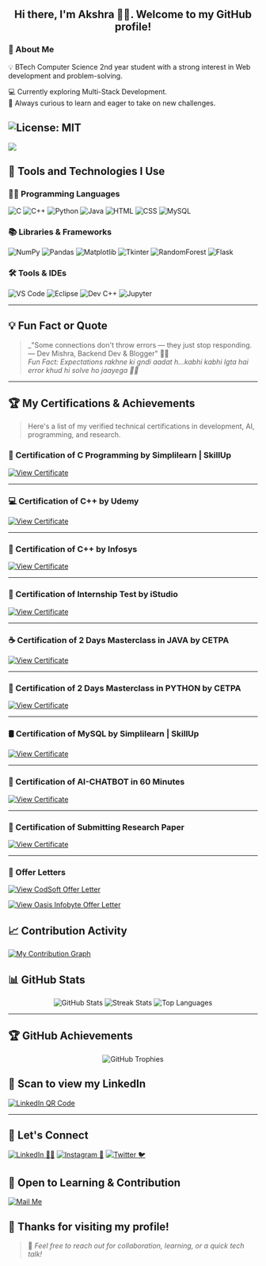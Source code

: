 <div align="center">

  <h2>Hi there, I'm Akshra 👩‍💻. Welcome to my GitHub profile!</h2>

</div>

### 🎯 About Me
💡 BTech Computer Science 2nd year student with a strong interest in Web development and problem-solving.

💻 Currently exploring Multi-Stack Development.  
🚀 Always curious to learn and eager to take on new challenges.

![License: MIT](https://img.shields.io/badge/License-MIT-yellow.svg)
---

<img src="https://komarev.com/ghpvc/?username=iakshra22&color=8A2BE2&style=flat-square&label=👀+Profile+Views"/>

## 🚀 Tools and Technologies I Use

### 👩‍💻 Programming Languages
![C](https://img.shields.io/badge/C-%2300599C.svg?style=for-the-badge&logo=c&logoColor=white)
![C++](https://img.shields.io/badge/C++-00599C?style=for-the-badge&logo=c%2B%2B&logoColor=white)
![Python](https://img.shields.io/badge/Python-%2314354C.svg?style=for-the-badge&logo=python&logoColor=white)
![Java](https://img.shields.io/badge/Java-ED8B00?style=for-the-badge&logo=openjdk&logoColor=white)
![HTML](https://img.shields.io/badge/HTML5-e34c26?style=for-the-badge&logo=html5&logoColor=white)
![CSS](https://img.shields.io/badge/CSS3-264de4?style=for-the-badge&logo=css3&logoColor=white)
![MySQL](https://img.shields.io/badge/MySQL-00758f?style=for-the-badge&logo=mysql&logoColor=white)

### 📚 Libraries & Frameworks
![NumPy](https://img.shields.io/badge/NumPy-013243?style=for-the-badge&logo=numpy&logoColor=white)
![Pandas](https://img.shields.io/badge/Pandas-150458?style=for-the-badge&logo=pandas&logoColor=white)
![Matplotlib](https://img.shields.io/badge/Matplotlib-ff69b4?style=for-the-badge)
![Tkinter](https://img.shields.io/badge/Tkinter-%23ffcc00?style=for-the-badge)
![RandomForest](https://img.shields.io/badge/RandomForest-228B22?style=for-the-badge)
![Flask](https://img.shields.io/badge/Flask-000000?style=for-the-badge&logo=flask&logoColor=white)

### 🛠️ Tools & IDEs
![VS Code](https://img.shields.io/badge/VSCode-007ACC?style=for-the-badge&logo=visual-studio-code&logoColor=white)
![Eclipse](https://img.shields.io/badge/Eclipse-2C2255?style=for-the-badge&logo=eclipse&logoColor=white)
![Dev C++](https://img.shields.io/badge/DevC++-blue?style=for-the-badge)
![Jupyter](https://img.shields.io/badge/Jupyter-F37626?style=for-the-badge&logo=jupyter&logoColor=white)

---

## 💡 Fun Fact or Quote
> _"Some connections don't throw errors — they just stop responding. — Dev Mishra, Backend Dev & Blogger" 👩‍💻  
> _Fun Fact: Expectations rakhne ki gndi aadat h...kabhi kabhi lgta hai error khud hi solve ho jaayega 🫠💭_

---

## 🏆 My Certifications & Achievements

> Here's a list of my verified technical certifications in development, AI, programming, and research.

### 🔧 Certification of C Programming by Simplilearn | SkillUp  
[![View Certificate](https://img.shields.io/badge/View-Certificate-blue?style=for-the-badge&logo=simplilearn)](https://simpli.app.link/5ZfD1kpNAVb)

---

### 💻 Certification of C++ by Udemy  
[![View Certificate](https://img.shields.io/badge/View-Certificate-blue?style=for-the-badge&logo=readthedocs)](./certificates/c%2B%2B%20cerrtifictae%20(udemy).pdf)

---

### 🧠 Certification of C++ by Infosys  
[![View Certificate](https://img.shields.io/badge/View-Certificate-green?style=for-the-badge&logo=readthedocs)](./certificates/c%2B%2B%20infosys.pdf)

---

### 🧪 Certification of Internship Test by iStudio  
[![View Certificate](https://img.shields.io/badge/View-Certificate-red?style=for-the-badge&logo=readthedocs)](./certificates/istudio%20internship%20test.pdf)

---

### ☕ Certification of 2 Days Masterclass in JAVA by CETPA  
[![View Certificate](https://img.shields.io/badge/View-Certificate-orange?style=for-the-badge&logo=readthedocs)](./certificates/java%20cetpa.pdf)

---

### 🐍 Certification of 2 Days Masterclass in PYTHON by CETPA  
[![View Certificate](https://img.shields.io/badge/View-Certificate-yellow?style=for-the-badge&logo=readthedocs)](./certificates/python%20cetpa.pdf)

---

### 🛢️ Certification of MySQL by Simplilearn | SkillUp  
[![View Certificate](https://img.shields.io/badge/View-Certificate-orange?style=for-the-badge&logo=simplilearn)](https://simpli.app.link/ArDXUidNAVb)

---

### 🤖 Certification of AI-CHATBOT in 60 Minutes  
[![View Certificate](https://img.shields.io/badge/View-Certificate-purple?style=for-the-badge&logo=readthedocs)](./certificates/ai%20chatbot.pdf)

--- 

### 🧾 Certification of Submitting Research Paper  
[![View Certificate](https://img.shields.io/badge/View-Certificate-black?style=for-the-badge&logo=readthedocs)](./certificates/risen%20certificate.pdf)

---

### 📝 Offer Letters

[![View CodSoft Offer Letter](https://img.shields.io/badge/View-CodSoft_Offer_Letter-black?style=for-the-badge&logo=readthedocs)](./certificates/codsoft%20offer%20letter.pdf)

[![View Oasis Infobyte Offer Letter](https://img.shields.io/badge/View-Oasis_Infobyte_Offer_Letter-black?style=for-the-badge&logo=readthedocs)](./certificates/oasis%20infobyte%20offer%20letter.pdf)


## 📈 Contribution Activity

[![My Contribution Graph](https://github-readme-activity-graph.vercel.app/graph?username=iakshra22&theme=react-dark)](https://github.com/ashutosh00710/github-readme-activity-graph)

## 📊 GitHub Stats

<p align="center">
  <img src="https://github-readme-stats.vercel.app/api?username=iakshra22&show_icons=true&theme=radical" alt="GitHub Stats"/>
  <img src="https://streak-stats.demolab.com?user=iakshra22&theme=radical" alt="Streak Stats"/>
  <img src="https://github-readme-stats.vercel.app/api/top-langs/?username=iakshra22&layout=compact&theme=radical" alt="Top Languages"/>
</p>

---

## 🏆 GitHub Achievements

<div align="center">
  <img
    src="https://github-profile-trophy.vercel.app/?username=iakshra22&theme=algolia&no-frame=true&margin-w=10&margin-h=10&column=3&title=Commits,Repositories,Followers"
    alt="GitHub Trophies"
  />
</div>

## 📱 Scan to view my LinkedIn 
[![LinkedIn QR Code](https://api.qrserver.com/v1/create-qr-code/?size=200x200&data=https://www.linkedin.com/in/akshra-dang-aa0648321/)](https://www.linkedin.com/in/akshra-dang-aa0648321/)



---

## 🤝 Let's Connect
  
[![LinkedIn 👩‍💼](https://img.shields.io/badge/LinkedIn-0A66C2?style=for-the-badge&logo=linkedin&logoColor=white)](https://www.linkedin.com/in/akshra-dang-aa0648321/)
[![Instagram 📸](https://img.shields.io/badge/Instagram-E4405F?style=for-the-badge&logo=instagram&logoColor=white)](https://www.instagram.com/i__akshra/)
[![Twitter 🐦](https://img.shields.io/badge/Twitter-1DA1F2?style=for-the-badge&logo=twitter&logoColor=white)](https://x.com/AkshraDang)
</div>


## 💌 Open to Learning & Contribution
  <a href="mailto:akshradang22@gmail.com">
    <img src="https://img.shields.io/badge/-Let's%20Collaborate!-blueviolet?style=for-the-badge&logo=gmail&logoColor=white" alt="Mail Me">
  </a>
</p>


  
## 💖 Thanks for visiting my profile!
> 💬 _Feel free to reach out for collaboration, learning, or a quick tech talk!_
